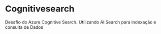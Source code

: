# Cognitivesearch
Desafio do Azure Cognitive Search. Utilizando AI Search para indexação e consulta de Dados
